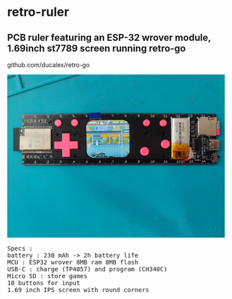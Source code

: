 # retro-ruler
## PCB ruler featuring an ESP-32 wrover module, 1.69inch st7789 screen running retro-go
github.com/ducalex/retro-go

<img src="retro-règle.jpg"/>

<pre>
Specs :
battery : 230 mAh -> 2h battery life
MCU : ESP32 wrover 8MB ram 8MB flash
USB-C : charge (TP4057) and program (CH340C)
Micro SD : store games
10 buttons for input
1.69 inch IPS screen with round corners
</pre>
